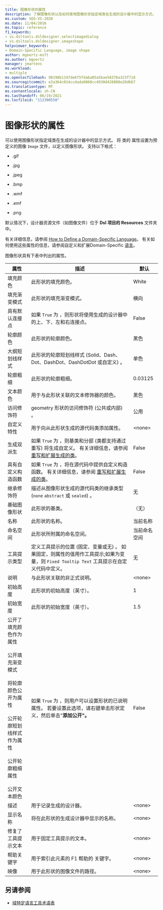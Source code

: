 ```yaml
---
title: 图像形状的属性
description: 了解图像形状以及如何使用图像形状指定域类在生成的设计器中的显示方式。
ms.custom: SEO-VS-2020
ms.date: 11/04/2016
ms.topic: reference
f1_keywords:
- vs.dsltools.dsldesigner.selectimagedialog
- vs.dsltools.dsldesigner.imageshape
helpviewer_keywords:
- Domain-Specific Language, image shape
author: mgoertz-msft
ms.author: mgoertz
manager: jmartens
ms.workload:
- multiple
ms.openlocfilehash: 98198b1197de6f5fda6a05a5bae58378a323f718
ms.sourcegitcommit: e3a364c014ccdada0860cc4930d428808e20d667
ms.translationtype: MT
ms.contentlocale: zh-CN
ms.lasthandoff: 06/19/2021
ms.locfileid: "112390550"
---
```

# <a name="properties-of-image-shapes"></a>图像形状的属性

可以使用图像形状指定域类在生成的设计器中的显示方式。 将 类的 属性设置为预定义的图像 `Image` 文件，以定义图像形状。 支持以下格式：

- .gif

- .jpg

- .jpeg

- .bmp

- .wmf

- .emf

- .png

默认情况下，设计器资源文件（如图像文件）位于 **Dsl** **项目的 Resources** 文件夹中。

有关详细信息，请参阅 [How to Define a Domain-Specific Language](../modeling/how-to-define-a-domain-specific-language.md)。 有关如何使用这些属性的信息，请参阅自定义和扩展Domain-Specific [语言](../modeling/customizing-and-extending-a-domain-specific-language.md)。

图像形状具有下表中列出的属性。

|属性|描述|默认|
|-|-|-|
|填充颜色|此形状的填充颜色。|White|
|填充渐变模式|此形状的填充渐变模式。|横向|
|具有默认连接点|如果 `True` 为 ，则形状将使用生成的设计器中的上、下、左和右连接点。|False|
|轮廓颜色|此形状的轮廓颜色。|黑色|
|大纲短划线样式|此形状的轮廓短划线样式 (Solid、Dash、Dot、DashDot、DashDotDot 或自定义) 。|单色|
|轮廓粗细|此形状的轮廓粗细。|0.03125|
|文本颜色|用于与此形状关联的文本修饰器的颜色。|黑色|
|访问修饰符|geometry 形状的访问修饰符 (公共或内部) 。|公用|
|自定义特性|用于向从此形状生成的源代码类添加属性。|\<none>|
|生成双派生|如果 `True` 为 ，则基类和分部 (类都支持通过重写) 将生成自定义。 有关详细信息，请参阅 [重写和扩展生成的类](../modeling/overriding-and-extending-the-generated-classes.md)。|False|
|具有自定义构造函数|如果 `True` 为 ，将在源代码中提供自定义构造函数。 有关详细信息，请参阅 [重写和扩展生成的类](../modeling/overriding-and-extending-the-generated-classes.md)。|False|
|继承修饰符|描述从图像形状生成的源代码类的继承类型 (`none` `abstract` 或 `sealed`) 。|无|
|基础图像形状|此形状的基类。|（无）|
|名称|此形状的名称。|当前名称|
|命名空间|此形状所附属的命名空间。|当前命名空间|
|工具提示类型|定义工具提示的位置 (固定、变量或无) 。 如果固定，则属性的值用作工具提示;如果为变量，则 `Fixed Tooltip Text` 工具提示在自定义代码中定义。|无|
|说明|与此形状关联的非正式说明。|\<none>|
|初始高度|此形状的初始高度（英寸）。|1|
|初始宽度|此形状的初始宽度（英寸）。|1.5|
|公开了填充颜色作为属性<br /><br /> 公开填充渐变模式<br /><br /> 将轮廓颜色公开为属性<br /><br /> 公开轮廓短划线样式作为属性<br /><br /> 公开轮廓粗细属性<br /><br /> 公开文本颜色|如果 `True` 为 ，则用户可以设置形状的已说明属性。 若要设置此选项，请右键单击形状定义，然后单击"**添加公开"。**|False|
|描述|用于记录生成的设计器。|\<none>|
|显示名称|将在此形状的生成设计器中显示的名称。|\<none>|
|修复了工具提示文本|用于固定工具提示的文本。|\<none>|
|帮助关键字|用于索引此元素的 F1 帮助的 关键字。|\<none>|
|映像|用于此形状的图像文件的路径。|\<none>|

## <a name="see-also"></a>另请参阅

- [域特定语言工具术语表](/previous-versions/bb126564(v=vs.100))